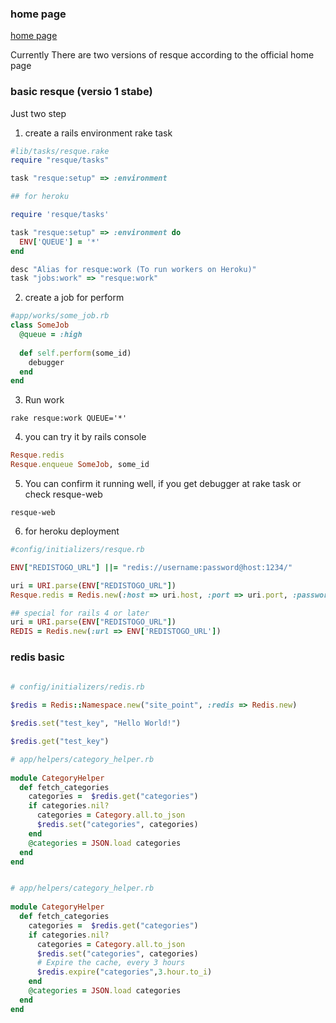 ### home page

[home page](https://github.com/resque/resque)


Currently There are two versions of resque according to the official home page

### basic resque (versio 1 stabe)

Just two step

1)  create a rails environment rake task

```ruby
#lib/tasks/resque.rake
require "resque/tasks"

task "resque:setup" => :environment

## for heroku

require 'resque/tasks'

task "resque:setup" => :environment do
  ENV['QUEUE'] = '*'
end

desc "Alias for resque:work (To run workers on Heroku)"
task "jobs:work" => "resque:work"
```

2)  create a job for perform


```ruby
#app/works/some_job.rb
class SomeJob
  @queue = :high
  
  def self.perform(some_id)
    debugger
  end
end
```

3) Run work

```
rake resque:work QUEUE='*'
```

4) you can try it by rails console

```ruby
Resque.redis
Resque.enqueue SomeJob, some_id

```

5) You can confirm it running well, if you get debugger at rake task or check 
resque-web
```
resque-web
```

6) for heroku deployment

```ruby
#config/initializers/resque.rb

ENV["REDISTOGO_URL"] ||= "redis://username:password@host:1234/"

uri = URI.parse(ENV["REDISTOGO_URL"])
Resque.redis = Redis.new(:host => uri.host, :port => uri.port, :password => uri.password, :thread_safe => true)

## special for rails 4 or later
uri = URI.parse(ENV["REDISTOGO_URL"])
REDIS = Redis.new(:url => ENV['REDISTOGO_URL'])
```


### redis basic

```ruby

# config/initializers/redis.rb 
 
$redis = Redis::Namespace.new("site_point", :redis => Redis.new)

$redis.set("test_key", "Hello World!")

$redis.get("test_key")

# app/helpers/category_helper.rb
 
module CategoryHelper
  def fetch_categories
    categories =  $redis.get("categories")
    if categories.nil?
      categories = Category.all.to_json
      $redis.set("categories", categories)
    end
    @categories = JSON.load categories
  end
end


# app/helpers/category_helper.rb
 
module CategoryHelper
  def fetch_categories
    categories =  $redis.get("categories")
    if categories.nil?
      categories = Category.all.to_json
      $redis.set("categories", categories)
      # Expire the cache, every 3 hours
      $redis.expire("categories",3.hour.to_i)
    end
    @categories = JSON.load categories
  end
end
```

